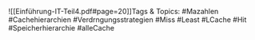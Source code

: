
![[Einführung-IT-Teil4.pdf#page=20]]Tags & Topics:
   #Mazahlen
   #Cachehierarchien
   #Verdrngungsstrategien
   #Miss
   #Least
   #LCache
   #Hit
   #Speicherhierarchie
   #alleCache